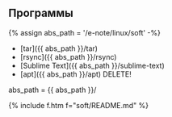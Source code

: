 ## Программы

{% assign abs_path = '/e-note/linux/soft' -%}

- [tar]({{ abs_path }}/tar)
- [rsync]({{ abs_path }}/rsync)
- [Sublime Text]({{ abs_path }}/sublime-text)
- [apt]({{ abs_path }}/apt) <span class="r">DELETE!</span>

abs_path = {{ abs_path }}/

{% include f.htm f="soft/README.md" %}
